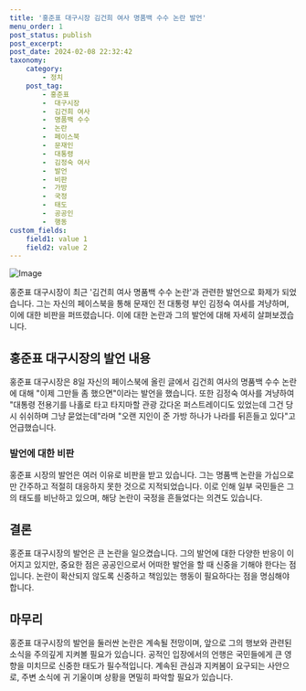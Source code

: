 ```yaml
---
title: '홍준표 대구시장 김건희 여사 명품백 수수 논란 발언'
menu_order: 1
post_status: publish
post_excerpt: 
post_date: 2024-02-08 22:32:42
taxonomy:
    category:
        - 정치
    post_tag:
        - 홍준표
        -  대구시장
        -  김건희 여사
        -  명품백 수수
        -  논란
        -  페이스북
        -  문재인
        -  대통령
        -  김정숙 여사
        -  발언
        -  비판
        -  가방
        -  국정
        -  태도
        -  공공인
        -  행동
custom_fields:
    field1: value 1
    field2: value 2
---
```


![Image](https://imgnews.pstatic.net/image/029/2024/02/08/0002854418_001_20240208194701067.jpg?type=w647)

홍준표 대구시장이 최근 '김건희 여사 명품백 수수 논란'과 관련한 발언으로 화제가 되었습니다. 그는 자신의 페이스북을 통해 문재인 전 대통령 부인 김정숙 여사를 겨냥하며, 이에 대한 비판을 퍼뜨렸습니다. 이에 대한 논란과 그의 발언에 대해 자세히 살펴보겠습니다.
## 홍준표 대구시장의 발언 내용
홍준표 대구시장은 8일 자신의 페이스북에 올린 글에서 김건희 여사의 명품백 수수 논란에 대해 "이제 그만들 좀 했으면"이라는 발언을 했습니다. 또한 김정숙 여사를 겨냥하여 "대통령 전용기를 나홀로 타고 타지마할 관광 갔다온 퍼스트레이디도 있었는데 그건 당시 쉬쉬하며 그냥 묻었는데"라며 "오랜 지인이 준 가방 하나가 나라를 뒤흔들고 있다"고 언급했습니다.
### 발언에 대한 비판
홍준표 시장의 발언은 여러 이유로 비판을 받고 있습니다. 그는 명품백 논란을 가십으로만 간주하고 적절히 대응하지 못한 것으로 지적되었습니다. 이로 인해 일부 국민들은 그의 태도를 비난하고 있으며, 해당 논란이 국정을 흔들었다는 의견도 있습니다.
## 결론
홍준표 대구시장의 발언은 큰 논란을 일으켰습니다. 그의 발언에 대한 다양한 반응이 이어지고 있지만, 중요한 점은 공공인으로서 어떠한 발언을 할 때 신중을 기해야 한다는 점입니다. 논란이 확산되지 않도록 신중하고 책임있는 행동이 필요하다는 점을 명심해야 합니다.
## 마무리
홍준표 대구시장의 발언을 둘러싼 논란은 계속될 전망이며, 앞으로 그의 행보와 관련된 소식을 주의깊게 지켜볼 필요가 있습니다. 공적인 입장에서의 언행은 국민들에게 큰 영향을 미치므로 신중한 태도가 필수적입니다. 계속된 관심과 지켜봄이 요구되는 사안으로, 주변 소식에 귀 기울이며 상황을 면밀히 파악할 필요가 있습니다.
